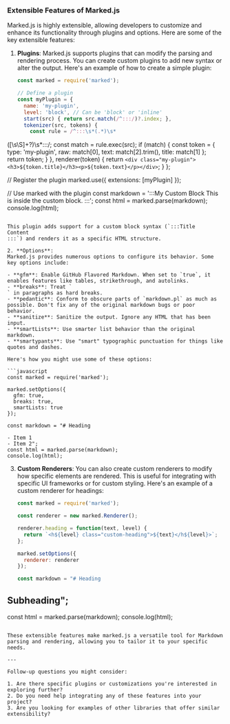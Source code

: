 ### Extensible Features of Marked.js

Marked.js is highly extensible, allowing developers to customize and enhance its functionality through plugins and options. Here are some of the key extensible features:

1. **Plugins**:
   Marked.js supports plugins that can modify the parsing and rendering process. You can create custom plugins to add new syntax or alter the output. Here's an example of how to create a simple plugin:

   ```javascript
   const marked = require('marked');

   // Define a plugin
   const myPlugin = {
     name: 'my-plugin',
     level: 'block', // Can be 'block' or 'inline'
     start(src) { return src.match(/^:::/)?.index; },
     tokenizer(src, tokens) {
       const rule = /^:::\s*(.*)\s*
([\s\S]+?)\s*:::/;
       const match = rule.exec(src);
       if (match) {
         const token = {
           type: 'my-plugin',
           raw: match[0],
           text: match[2].trim(),
           title: match[1]
         };
         return token;
       }
     },
     renderer(token) {
       return `<div class="my-plugin"><h3>${token.title}</h3><p>${token.text}</p></div>`;
     }
   };

   // Register the plugin
   marked.use({ extensions: [myPlugin] });

   // Use marked with the plugin
   const markdown = ':::My Custom Block
This is inside the custom block.
:::';
   const html = marked.parse(markdown);
   console.log(html);
   ```

   This plugin adds support for a custom block syntax (`:::Title
Content
:::`) and renders it as a specific HTML structure.

2. **Options**:
   Marked.js provides numerous options to configure its behavior. Some key options include:

   - **gfm**: Enable GitHub Flavored Markdown. When set to `true`, it enables features like tables, strikethrough, and autolinks.
   - **breaks**: Treat `
` in paragraphs as hard breaks.
   - **pedantic**: Conform to obscure parts of `markdown.pl` as much as possible. Don't fix any of the original markdown bugs or poor behavior.
   - **sanitize**: Sanitize the output. Ignore any HTML that has been input.
   - **smartLists**: Use smarter list behavior than the original markdown.
   - **smartypants**: Use "smart" typographic punctuation for things like quotes and dashes.

   Here's how you might use some of these options:

   ```javascript
   const marked = require('marked');

   marked.setOptions({
     gfm: true,
     breaks: true,
     smartLists: true
   });

   const markdown = "# Heading

- Item 1
- Item 2";
   const html = marked.parse(markdown);
   console.log(html);
   ```

3. **Custom Renderers**:
   You can also create custom renderers to modify how specific elements are rendered. This is useful for integrating with specific UI frameworks or for custom styling. Here's an example of a custom renderer for headings:

   ```javascript
   const marked = require('marked');

   const renderer = new marked.Renderer();

   renderer.heading = function(text, level) {
     return `<h${level} class="custom-heading">${text}</h${level}>`;
   };

   marked.setOptions({
     renderer: renderer
   });

   const markdown = "# Heading
## Subheading";
   const html = marked.parse(markdown);
   console.log(html);
   ```

These extensible features make marked.js a versatile tool for Markdown parsing and rendering, allowing you to tailor it to your specific needs.

---

Follow-up questions you might consider:

1. Are there specific plugins or customizations you're interested in exploring further?
2. Do you need help integrating any of these features into your project?
3. Are you looking for examples of other libraries that offer similar extensibility?

